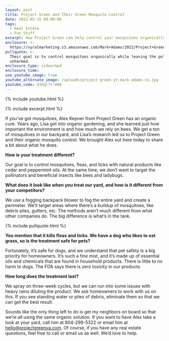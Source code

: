 ```yaml
---
layout: post
title: Project Green and Their Green Mosquito Control
date: 2022-05-15 00:00:00
tags:
  - Real Estate
  - Fun Stuff
excerpt: How Project Green can help control your mosquitoes organically.
enclosure: >-
  https://vyralmarketing.s3.amazonaws.com/Mark+Adams/2022/Project+Green+and+Their+Green+Mosquito+Control+(1).mp4
pullquote: >-
  Their goal is to control mosquitoes organically while leaving the pollinators
  unharmed.
enclosure_type: video/mp4
enclosure_time:
use_youtube_image: true
youtube_alternate_image: /uploads/project-green-yt-mark-adams-ss.jpg
youtube_code: U3Uql7s-808
---
```

{% include youtube.html %}

{% include excerpt.html %}

If you’ve got mosquitoes, Alex Kepner from Project Green has an organic cure. Years ago, Lisa got into organic gardening, and she learned just how important the environment is and how much we rely on bees. We get a ton of mosquitoes in our backyard, and Lisa’s research led us to Project Green and their organic mosquito control. We brought Alex out here today to share a bit about what he does.&nbsp;

**How is your treatment different?**

Our goal is to control mosquitoes, fleas, and ticks with natural products like cedar and peppermint oils. At the same time, we don’t want to target the pollinators and beneficial insects like bees and ladybugs.&nbsp;

**What does it look like when you treat our yard, and how is it different from your competitors?**

We use a fogging backpack blower to fog the entire yard and create a perimeter. We’ll target areas where there’s a buildup of mosquitoes, like debris piles, gutters, etc. The methods aren’t much different from what other companies do. The big difference is what’s in the tank.

{% include pullquote.html %}

**You mention that it kills fleas and ticks. We have a dog who likes to eat grass, so is the treatment safe for pets?**

Fortunately, it’s safe for dogs, and we understand that pet safety is a big priority for homeowners. It’s such a fine mist, and it’s made up of essential oils and chemicals that are found in household products. There is little to no harm to dogs. The FDA says there is zero toxicity in our products.&nbsp;

**How long does the treatment last?**

We spray on three-week cycles, but we can run into some issues with heavy rains diluting the product. We ask homeowners to work with us on this. If you see standing water or piles of debris, eliminate them so that we can get the best result.

Sounds like the only thing left to do is get my neighbors on board so that we’re all using the same organic solution. If you want to have Alex take a look at your yard, call him at 804-299-5322 or email him at [hello@projectgreenva.com](mailto:hello@projectgreenva.com). Of course, if you have any real estate questions, feel free to call or email us as well. We’d love to help.
